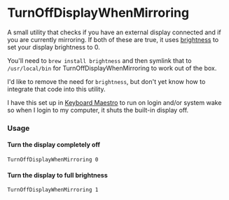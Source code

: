 # TurnOffDisplayWhenMirroring

A small utility that checks if you have an external display connected and if you are currently mirroring. If both of these are true, it uses [brightness](https://github.com/nriley/brightness) to set your display brightness to 0.

You'll need to `brew install brightness` and then symlink that to `/usr/local/bin` for TurnOffDisplayWhenMirroring to work out of the box.

I'd like to remove the need for `brightness`, but don't yet know how to integrate that code into this utility.

I have this set up in [Keyboard Maestro](http://keyboardmaestro.com/) to run on login and/or system wake so when I login to my computer, it shuts the built-in display off.

### Usage

#### Turn the display completely off
`TurnOffDisplayWhenMirroring 0`

#### Turn the display to full brightness
`TurnOffDisplayWhenMirroring 1`
